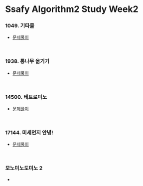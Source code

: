 # Ssafy Algorithm2 Study Week2

### 1049. 기타줄
- [문제풀이](https://github.com/InJun2/TIL/blob/main/Coding-Test/Baekjoon/implementation/1049-기타줄.java)

<br>

### 1938. 통나무 옮기기
- [문제풀이](https://github.com/InJun2/TIL/blob/main/Coding-Test/Baekjoon/implementation/1938-통나무옮기기.java)

<br>

### 14500. 테트로미노
- [문제풀이](https://github.com/InJun2/TIL/blob/main/Coding-Test/Baekjoon/implementation/14500-테트로미노.java)

<br>

### 17144. 미세먼지 안녕!
- [문제풀이](https://github.com/InJun2/TIL/blob/main/Coding-Test/Baekjoon/implementation/17144-미세먼지안녕.java)

<br>

### 모노미노도미노 2
- 

<br>
